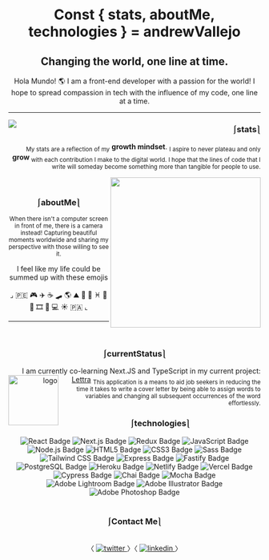 # <div align="center">Const { stats, aboutMe, technologies } = andrewVallejo</div>  
## <div align="center">Changing the world, one line at time.
</div>  
 

<div align="center"> Hola Mundo! 🌎 I am a front-end developer with a passion for the world! I hope to spread compassion in tech with the influence of my code, one line at a time.</div>  
  
---

  
<p>
<img align='left' src="https://github-readme-stats.vercel.app/api?username=andrewvallejo&hide=stars&show_icons=true&theme=maroongold">
</p>
<div align="right">  

### ⎰stats⎱ 

<sub>My stats are a reflection of my</sub> <b>growth mindset</b>. 
<sub> I aspire to never plateau and only </sub><b>grow</b><sub> with each contribution I make to the digital world. I hope that the lines of code that I write will someday become something more than tangible for people to use.</sub>
</div>  

<img width="300" align='right' src="https://user-images.githubusercontent.com/17935770/167273209-bda25895-84fb-4de5-a75e-77cfebe77d37.JPG" /> 

<br/> 

### <div align="center">⎰aboutMe⎱</div>  

<p align="center">
<sub>When there isn't a computer screen in front of me, there is a camera instead! Capturing beautiful moments worldwide and sharing my perspective with those willing to see it.</p>
</sub>
<p align="center"> 
I feel like my life could be summed up with these emojis 
</br> 
</br>
⌟ 🇵🇪 🎮 ✈️ ☕️ 🛹 🌎 ⛰ 🎒 📖 ♓️ 🍣 💛 🎞 📸 💻 ☀️ 🇵🇦 ⌞
</p>

---

<br/> 

### <div align="center">⎰currentStatus⎱</div>  

<div  align='right'>

I am currently co-learning Next.JS and TypeScript in my current project: <a href="https://github.com/andrewvallejo/lettra">Lettra</a>
<img align='left' src="https://user-images.githubusercontent.com/17935770/167260199-2edfda2a-475a-4cb7-8aa9-c787de97ba2b.png" alt="logo" width="100"/>
 <sub>This application is a means to aid job seekers in reducing the time it takes to write a cover letter by being able to assign words to variables and changing all subsequent occurrences of the word effortlessly.</sub>
 
</div>
 
### <div align="center">⎰technologies⎱</div>  

<div align="center">  
<img src="https://img.shields.io/badge/React-61DAFB?logo=react&logoColor=000&style=flat-square" alt="React Badge">
 <img src="https://img.shields.io/badge/Next.js-000?logo=nextdotjs&logoColor=fff&style=flat-square" alt="Next.js Badge">
 <img src='https://img.shields.io/badge/Redux-764ABC?logo=react&logoColor=fff&style=flat' alt='Redux Badge'>
<img src="https://img.shields.io/badge/JavaScript-F7DF1E?logo=javascript&logoColor=000&style=flat-square" alt="JavaScript Badge">
 <img src="https://img.shields.io/badge/Node.js-393?logo=nodedotjs&logoColor=fff&style=flat-square" alt="Node.js Badge">
<img src="https://img.shields.io/badge/HTML5-E34F26?logo=html5&logoColor=fff&style=flat-square" alt="HTML5 Badge">
<img src="https://img.shields.io/badge/CSS3-1572B6?logo=css3&logoColor=fff&style=flat-square" alt="CSS3 Badge">
<img src="https://img.shields.io/badge/Sass-C69?logo=sass&logoColor=fff&style=flat-square" alt="Sass Badge"> 
<img src="https://img.shields.io/badge/Tailwind%20CSS-06B6D4?logo=tailwindcss&logoColor=fff&style=flat" alt="Tailwind CSS Badge">
<img src="https://img.shields.io/badge/Express-000?logo=express&logoColor=fff&style=flat-square" alt="Express Badge">
 <img src="https://img.shields.io/badge/Fastify-000?logo=fastify&logoColor=fff&style=flat-square" alt="Fastify Badge">
<img src="https://img.shields.io/badge/PostgreSQL-4169E1?logo=postgresql&logoColor=fff&style=flat-square" alt="PostgreSQL Badge"> 
<img src="https://img.shields.io/badge/Heroku-430098?logo=heroku&logoColor=fff&style=flat-square" alt="Heroku Badge"> 
<img src='https://img.shields.io/badge/Netlify-00C7B7?logo=netlify&logoColor=fff&style=flat' alt='Netlify Badge'>
<img src='https://img.shields.io/badge/Vercel-000?logo=vercel&logoColor=fff&style=flat-square' alt='Vercel Badge'>
<img src="https://img.shields.io/badge/Cypress-17202C?logo=cypress&logoColor=fff&style=flat-square" alt="Cypress Badge">  
<img src="https://img.shields.io/badge/Chai-A30701?logo=chai&logoColor=fff&style=flat-square" alt="Chai Badge">
<img src="https://img.shields.io/badge/Mocha-8D6748?logo=mocha&logoColor=fff&style=flat-square" alt="Mocha Badge"> 
<img src="https://img.shields.io/badge/Adobe%20Lightroom-31A8FF?logo=adobelightroom&logoColor=fff&style=flat-square" alt="Adobe Lightroom Badge">
<img src="https://img.shields.io/badge/Adobe%20Illustrator-FF9A00?logo=adobeillustrator&logoColor=fff&style=flat-square" alt="Adobe Illustrator Badge">
<img src="https://img.shields.io/badge/Adobe%20Photoshop-31A8FF?logo=adobephotoshop&logoColor=fff&style=flat-square" alt="Adobe Photoshop Badge"> 
</div>   
<br/>  




###  <div align="center">⎰Contact Me⎱</div>

<br/> 
<div align="center">
〈
<a href="https://twitter.com/andrewAvallejo" target="_blank">
<img src=https://img.shields.io/badge/twitter-%2300acee.svg?&style=for-the-badge&logo=twitter&logoColor=white alt=twitter style="margin-bottom: 5px;" />
</a> 
〉〈
<a href="https://linkedin.com/in/andrewvallejo" target="_blank">
<img src=https://img.shields.io/badge/linkedin-%231E77B5.svg?&style=for-the-badge&logo=linkedin&logoColor=white alt=linkedin style="margin-bottom: 5px;" />
</a>
〉
</div>  
  
